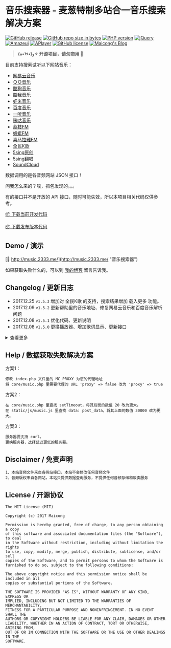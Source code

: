 # 音乐搜索器 - 麦葱特制多站合一音乐搜索解决方案

[![GitHub release](https://img.shields.io/github/release/maicong/music.svg?style=flat-square)](https://github.com/maicong/music/releases)
[![GitHub repo size in bytes](https://img.shields.io/github/repo-size/maicong/music.svg?style=flat-square)](https://github.com/maicong/music/pulse)
[![PHP version](https://img.shields.io/badge/php-%3E%205.4-orange.svg)](https://github.com/php-src/php)
[![jQuery](https://img.shields.io/badge/jquery-1.11.1-blue.svg)](https://github.com/jquery/jquery)
[![Amazeui](https://img.shields.io/badge/amazeui-2.3.0-blue.svg)](https://github.com/amazeui/amazeui)
[![APlayer](https://img.shields.io/badge/aplayer-1.6.0-blue.svg)](https://github.com/MoePlayer/APlayer)
[![GitHub license](https://img.shields.io/badge/license-MIT-blue.svg)](#LICENSE)
[![Maicong's Blog](https://img.shields.io/badge/blog-maicong.me-green.svg)](https://maicong.me/)

> **(๑•̀ㅂ•́)و✧ 开源项目，请勿商用 🚫**

目前支持搜索试听以下网站音乐：

- [网易云音乐](http://music.163.com)
- [ＱＱ音乐](http://y.qq.com)
- [酷狗音乐](http://www.kugou.com)
- [酷我音乐](http://www.kuwo.cn)
- [虾米音乐](http://www.xiami.com)
- [百度音乐](http://music.baidu.com)
- [一听音乐](http://www.1ting.com)
- [咪咕音乐](http://music.migu.cn)
- [荔枝FM](http://www.lizhi.fm)
- [蜻蜓FM](http://www.qingting.fm)
- [喜马拉雅FM](http://www.ximalaya.com)
- [全民K歌](http://kg.qq.com)
- [5sing原创](http://5sing.kugou.com/yc)
- [5sing翻唱](http://5sing.kugou.com/fc)
- [SoundCloud](https://soundcloud.com)

数据调用的是各音频网站 JSON 接口！

问我怎么来的？噗，抓包发现的。。。

有的接口并不是开放的 API 接口，随时可能失效，所以本项目相关代码仅供参考。

[📦 下载当前开发代码](https://github.com/maicong/music/archive/master.zip)

[📦 下载发布版本代码](https://github.com/maicong/music/releases)

## Demo / 演示

[🔗 http://music.2333.me/](http://music.2333.me/ "音乐搜索器")

如果获取失败什么的，可以到 [我的博客](https://maicong.me/msg) 留言告诉我。

## Changelog / 更新日志

- 2017.12.25 `v1.5.3` 增加对 全民K歌 的支持，搜索结果增加 载入更多 功能。
- 2017.12.09 `v1.5.2` 更新帮助里的音乐地址、修复网易云音乐和百度音乐解析问题
- 2017.12.08 `v1.5.1` 优化代码、更新说明
- 2017.12.08 `v1.5.0` 更换播放器、增加歌词显示、更新接口

<details>
<summary>查看更多</summary>

- 2017.12.05 `v1.4.5` 修复网易云音乐音频数据不对应问题
- 2017.12.05 `v1.4.4` 优化网易云音乐、虾米音乐、百度音乐接口
- 2017.12.05 `v1.4.3` 优化酷狗音乐接口，支持 320k 音频
- 2017.12.04 `v1.4.2` 优化代码
- 2017.12.04 `v1.4.1` 优化 QQ 音乐品质
- 2017.11.28 `v1.4.0` 优化接口和代码、优化 Curl 模块加载方式
- 2017.09.12 `v1.3.0` 更新 QQ 音乐 API 接口
- 2017.09.08 `v1.2.9` 优化模版代码，更新说明
- 2017.09.06 `v1.2.8` 更新 5sing 接口，优化代码
- 2017.09.04 `v1.2.7` 修复低版本提示显示编码问题
- 2017.08.03 `v1.2.6` 更新页脚和注释
- 2017.08.03 `v1.2.6` 增加低版本提示，优化 蜻蜓 FM 的 songid 代码
- 2017.08.01 `v1.2.5` 增加对 喜马拉雅 FM 的支持，修复 url 无法获取问题
- 2017.07.26 `v1.2.4` 优化代码兼容性
- 2017.07.24 `v1.2.3` 优化目录结构和模版
- 2017.07.20 `v1.2.2` 优化回调代码
- 2017.07.20 `v1.2.1` 更新正则匹配规则
- 2017.07.19 `v1.2.0` 修复正则表达式问题
- 2017.07.19 `v1.1.9` 增加对蜻蜓 FM 的支持 (resolve [#6](https://github.com/maicong/music/issues/6))
- 2017.07.10 `v1.1.8` 修复 api 请求接口问题
- 2017.07.05 `v1.1.7` 增加对 荔枝 FM 的支持
- 2017.06.26 `v1.1.6` 修复数组写法兼容性
- 2017.05.19 `v1.1.5` 修复 网易云音乐 音乐链接失效问题
- 2017.04.28 `v1.1.4` 更新 QQ 音乐 API 接口，优化代码
- 2017.04.21 `v1.1.3` 优化代码和播放器视觉
- 2017.04.20 `v1.1.2` 更新音乐地址匹配规则
- 2017.03.24 `v1.1.1` 移除对天天动听的支持，修复无法获取咪咕音乐的问题，更新 SoundCloud client_id
- 2017.03.23 `v1.1.0` 更新外链资源地址，优化代码
- 2015.06.15 `v1.0.4` 增加对 SoundCloud 的支持，增加代理支持，修复音乐名称识别问题，优化代码
- 2015.06.13 `v1.0.3` 增加对 天天动听、咪咕 的支持
- 2015.06.12 `v1.0.2` 增加对 5sing 的支持 (开源发布)
- 2015.06.12 `v1.0.1` 代码优化 + BUG修复
- 2015.06.10 `v1.0.0` 音乐搜索器上线

</details>

## Help / 数据获取失败解决方案

方案1：

```
修改 index.php 文件里的 MC_PROXY 为您的代理地址
将 core/music.php 里需要代理的 URL 'proxy' => false 改为 'proxy' => true
```

方案2：

```
在 core/music.php 里查找 setTimeout，将其后面的数值 20 改为更大。
在 static/js/music.js 里查找 data: post_data，将其上面的数值 30000 改为更大。
```

方案3：

```
服务器要支持 curl。
更换服务器，选择延迟更低的服务器。
```

## Disclaimer / 免责声明

```
1、本站音频文件来自各网站接口，本站不会修改任何音频文件
2、音频版权来自各网站，本站只提供数据查询服务，不提供任何音频存储和贩卖服务
```

## License / 开源协议

```
The MIT License (MIT)

Copyright (c) 2017 Maicong

Permission is hereby granted, free of charge, to any person obtaining a copy
of this software and associated documentation files (the "Software"), to deal
in the Software without restriction, including without limitation the rights
to use, copy, modify, merge, publish, distribute, sublicense, and/or sell
copies of the Software, and to permit persons to whom the Software is
furnished to do so, subject to the following conditions:

The above copyright notice and this permission notice shall be included in all
copies or substantial portions of the Software.

THE SOFTWARE IS PROVIDED "AS IS", WITHOUT WARRANTY OF ANY KIND, EXPRESS OR
IMPLIED, INCLUDING BUT NOT LIMITED TO THE WARRANTIES OF MERCHANTABILITY,
FITNESS FOR A PARTICULAR PURPOSE AND NONINFRINGEMENT. IN NO EVENT SHALL THE
AUTHORS OR COPYRIGHT HOLDERS BE LIABLE FOR ANY CLAIM, DAMAGES OR OTHER
LIABILITY, WHETHER IN AN ACTION OF CONTRACT, TORT OR OTHERWISE, ARISING FROM,
OUT OF OR IN CONNECTION WITH THE SOFTWARE OR THE USE OR OTHER DEALINGS IN THE
SOFTWARE.
```
